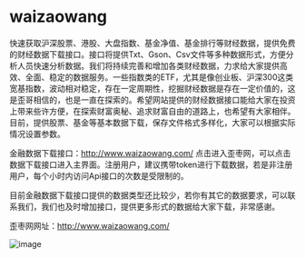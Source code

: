 # waizaowang
快速获取沪深股票、港股、大盘指数、基金净值、基金排行等财经数据，提供免费的财经数据下载接口。接口将提供Txt、Gson、Csv文件等多种数据形式，方便分析人员快速分析数据。我们将持续完善和增加各类财经数据，力求给大家提供高效、全面、稳定的数据服务。一些指数类的ETF，尤其是像创业板、沪深300这类宽基指数，波动相对稳定，存在一定周期性，挖掘财经数据是存在一定价值的，这是歪哥相信的，也是一直在探索的。希望网站提供的财经数据接口能给大家在投资上带来些许方便，在探索财富奥秘、追求财富自由的道路上，也希望有大家相伴。
目前，提供股票、基金等基本数据下载，保存文件格式多样化，大家可以根据实际情况设置参数。

金融数据下载接口：http://www.waizaowang.com/   点击进入歪枣网，可以点击数据下载接口进入主界面。注册用户，建议携带token进行下载数据，若是非注册用户，每个小时内访问Api接口的次数是受限制的。

目前金融数据下载接口提供的数据类型还比较少，若你有其它的数据要求，可以联系我们，我们也及时增加接口，提供更多形式的数据给大家下载，非常感谢。

歪枣网网址：http://www.waizaowang.com/

![image](https://user-images.githubusercontent.com/11537252/111071389-dc7bbd80-8510-11eb-894f-bc9cd132e393.png)


